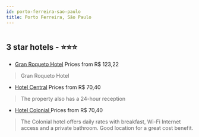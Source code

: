 ```yaml
---
id: porto-ferreira-sao-paulo
title: Porto Ferreira, São Paulo
---
```


<center><img src="https://static.hotelurbano.com/reservas/prod0/8/8361/5a1d8c7f73ea9_gran-roqueto-hotel.jpg" alt="" /></center>


##  3 star hotels - ⭐️⭐️⭐️

-    [Gran Roqueto Hotel](https://us.hurb.com/hotels/porto-ferreira/gran-roqueto-hotel-8361?cmp=18055) Prices from R$ 123,22
   > Gran Roqueto Hotel
-    [Hotel Central](https://us.hurb.com/hotels/porto-ferreira/hotel-central-10091?cmp=18055) Prices from R$ 70,40
   > The property also has a 24-hour reception
-    [Hotel Colonial ](https://us.hurb.com/hotels/porto-ferreira/hotel-colonial-10090?cmp=18055) Prices from R$ 70,40
   > The Colonial hotel offers daily rates with breakfast, Wi-Fi Internet access and a private bathroom. Good location for a great cost benefit.
